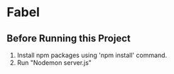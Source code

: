 # Fabel

## Before Running this Project
 1. Install npm packages using 'npm install' command.
 2. Run "Nodemon server.js"